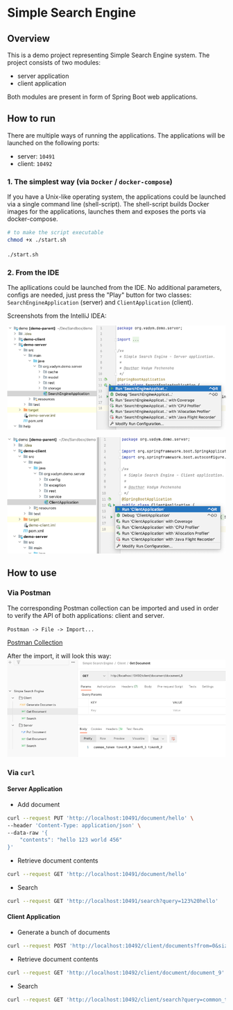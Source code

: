 # Simple Search Engine

## Overview
This is a demo project representing Simple Search Engine system. The project consists of two modules:
- server application
- client application

Both modules are present in form of Spring Boot web applications.

## How to run

There are multiple ways of running the applications.
The applications will be launched on the following ports:
- server: `10491`
- client: `10492`

### 1. The simplest way (via `Docker` / `docker-compose`)
If you have a Unix-like operating system, the applications could be launched via a single command line (shell-script). The shell-script builds Docker images for the applications, launches them and exposes the ports via docker-compose.

```bash
# to make the script executable
chmod +x ./start.sh

./start.sh
```

### 2. From the IDE
The apllications could be launched from the IDE. No additional parameters, configs are needed, just press the "Play" button for two classes: `SearchEngineApplication` (server) and `ClientApplication` (client).

Screenshots from the IntelliJ IDEA:

![Postman collection](help/img/IDE_server.png)

![Postman collection](help/img/IDE_client.png)

## How to use

### Via Postman
The corresponding Postman collection can be imported and used in order to verify the API of both applications: client and server.

`Postman -> File -> Import...`

[Postman Collection](help/postman/SimpleSearchEngine.postman_collection.json)

After the import, it will look this way:
![Postman collection](help/img/postman.png)

### Via `curl`

#### Server Application

- Add document
```bash
curl --request PUT 'http://localhost:10491/document/hello' \
--header 'Content-Type: application/json' \
--data-raw '{
    "contents": "hello 123 world 456"
}'
```

- Retrieve document contents
```bash
curl --request GET 'http://localhost:10491/document/hello'
```

- Search
```bash
curl --request GET 'http://localhost:10491/search?query=123%20hello'
```

#### Client Application

- Generate a bunch of documents
```bash
curl --request POST 'http://localhost:10492/client/documents?from=0&size=20'
```

- Retrieve document contents
```bash
curl --request GET 'http://localhost:10492/client/document/document_9'
```

- Search
```bash
curl --request GET 'http://localhost:10492/client/search?query=common_token%20token19_0'
```

